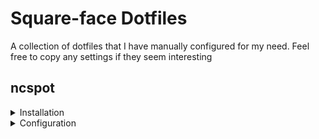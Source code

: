 # Square-face Dotfiles
A collection of dotfiles that I have manually configured for my need.
Feel free to copy any settings if they seem interesting

## ncspot
<details>
<summary>Installation</summary>

### Cargo
```
cargo install ncspot --features cover
```

</details>

<details>
    <summary>Configuration</summary>

### File
./ncspot.toml

### Symlink
`ln -s ./ncspot.toml ~/.config/ncspot/config.toml`

</details>

